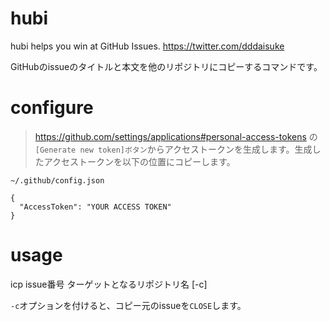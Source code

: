 # hubi
hubi helps you win at GitHub Issues.  https://twitter.com/dddaisuke

GitHubのissueのタイトルと本文を他のリポジトリにコピーするコマンドです。

# configure
> https://github.com/settings/applications#personal-access-tokens の`[Generate new token]ボタン`からアクセストークンを生成します。生成したアクセストークンを以下の位置にコピーします。

`~/.github/config.json`
```
{
  "AccessToken": "YOUR ACCESS TOKEN"
}
```

# usage
icp issue番号 ターゲットとなるリポジトリ名 [-c]

`-c`オプションを付けると、コピー元のissueを`CLOSE`します。
